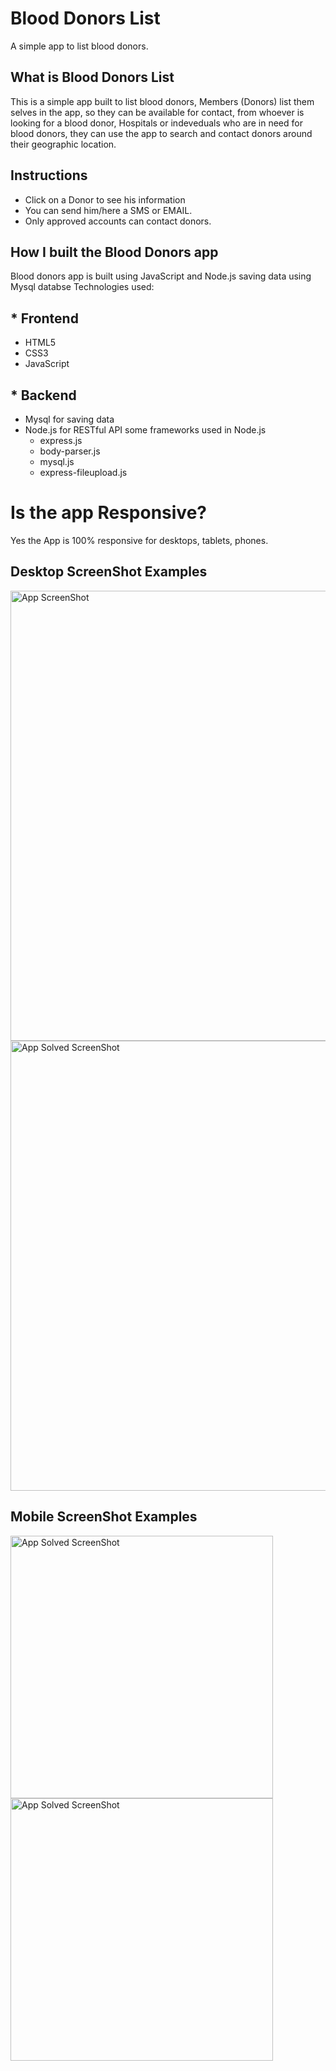 # Blood Donors List

A simple app to list blood donors.

## What is Blood Donors List
This is a simple app built to list blood donors, Members (Donors) list them selves in the app, so they can be available for contact, from whoever is looking for a blood donor, Hospitals or indeveduals who are in need for blood donors, they can use the app to search and contact donors around their geographic location.

## Instructions
* Click on a Donor to see his information
* You can send him/here a SMS or EMAIL.
* Only approved accounts can contact donors.


## How I built the Blood Donors app
Blood donors app is built using JavaScript and Node.js saving data using Mysql databse
Technologies used:
## * Frontend 
* HTML5
* CSS3
* JavaScript

## * Backend 
* Mysql for saving data
* Node.js for RESTful API
   some frameworks used in Node.js 
   * express.js
   * body-parser.js
   * mysql.js
   * express-fileupload.js

# Is the app Responsive? 
  Yes the App is 100% responsive for desktops, tablets, phones.


## Desktop ScreenShot Examples
<img src="images/screenshots/screenshot1.png" alt="App ScreenShot" width="720">

<img src="images/screenshots/screenshot2.png" alt="App Solved ScreenShot" width="720">


## Mobile ScreenShot Examples
<img src="images/screenshots/screenshotMobile1.png" alt="App Solved ScreenShot" width="420">
<img src="images/screenshots/screenshotMobile2.png" alt="App Solved ScreenShot" width="420">


